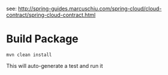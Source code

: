 see: http://spring-guides.marcuschiu.com/spring-cloud/cloud-contract/spring-cloud-contract.html

# Build Package
```shell
mvn clean install 
```

This will auto-generate a test and run it
